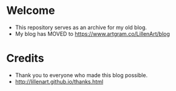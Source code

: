 # Welcome
- This repository serves as an archive for my old blog.
- My blog has MOVED to https://www.artgram.co/LillenArt/blog


# Credits 
- Thank you to everyone who made this blog possible. 
- http://lillenart.github.io/thanks.html 